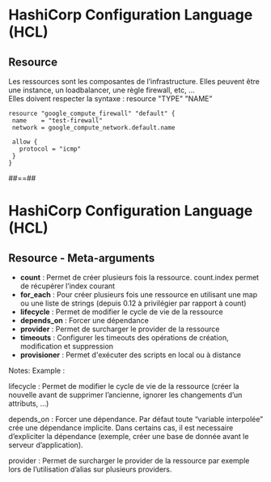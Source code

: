 <!-- .slide: class="with-code-bg-dark" -->

# HashiCorp Configuration Language (HCL)

## Resource

Les ressources sont les composantes de l’infrastructure.
Elles peuvent être une instance, un loadbalancer, une règle firewall, etc, …<br>
Elles doivent respecter la syntaxe : resource "TYPE" "NAME”

```hcl-terraform
resource "google_compute_firewall" "default" {
 name    = "test-firewall"
 network = google_compute_network.default.name

 allow {
   protocol = "icmp"
 }
}
```

##==##

# HashiCorp Configuration Language (HCL)

## Resource - Meta-arguments

- **count** : Permet de créer plusieurs fois la ressource. count.index permet de récupérer l’index courant
- **for_each** : Pour créer plusieurs fois une ressource en utilisant une map ou une liste de strings (depuis 0.12 à privilégier par rapport à count)
- **lifecycle** : Permet de modifier le cycle de vie de la ressource
- **depends_on** : Forcer une dépendance
- **provider** : Permet de surcharger le provider de la ressource
- **timeouts** : Configurer les timeouts des opérations de création, modification et suppression
- **provisioner** : Permet d'exécuter des scripts en local ou à distance

Notes:
Example :

lifecycle : Permet de modifier le cycle de vie de la ressource (créer la nouvelle avant de supprimer l’ancienne, ignorer les changements d’un attributs, ...)

depends_on : Forcer une dépendance. Par défaut toute “variable interpolée” crée une dépendance implicite. Dans certains cas, il est necessaire d’expliciter la dépendance (exemple, créer une base de donnée avant le serveur d’application).

provider : Permet de surcharger le provider de la ressource par exemple lors de l’utilisation d’alias sur plusieurs providers.
